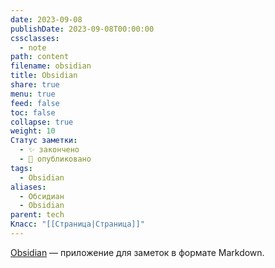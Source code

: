 ```yaml
---
date: 2023-09-08
publishDate: 2023-09-08T00:00:00
cssclasses:
  - note
path: content
filename: obsidian
title: Obsidian
share: true
menu: true
feed: false
toc: false
collapse: true
weight: 10
Статус заметки:
  - ✨ закончено
  - 📢 опубликовано
tags:
  - Obsidian
aliases:
  - Обсидиан
  - Obsidian
parent: tech
Класс: "[[Страница|Страница]]"
---
```


[Obsidian](https://obsidian.md/) — приложение для заметок в формате Markdown.


